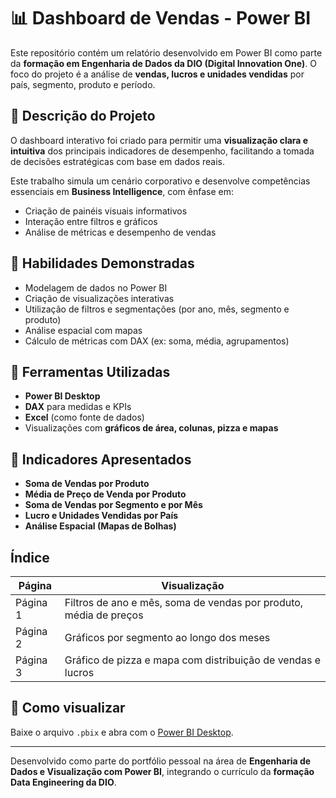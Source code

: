 # 📊 Dashboard de Vendas - Power BI

Este repositório contém um relatório desenvolvido em Power BI como parte da **formação em Engenharia de Dados da DIO (Digital Innovation One)**. O foco do projeto é a análise de **vendas, lucros e unidades vendidas** por país, segmento, produto e período.

## 🧾 Descrição do Projeto

O dashboard interativo foi criado para permitir uma **visualização clara e intuitiva** dos principais indicadores de desempenho, facilitando a tomada de decisões estratégicas com base em dados reais.

Este trabalho simula um cenário corporativo e desenvolve competências essenciais em **Business Intelligence**, com ênfase em:

- Criação de painéis visuais informativos
- Interação entre filtros e gráficos
- Análise de métricas e desempenho de vendas

## 🧠 Habilidades Demonstradas

- Modelagem de dados no Power BI
- Criação de visualizações interativas
- Utilização de filtros e segmentações (por ano, mês, segmento e produto)
- Análise espacial com mapas
- Cálculo de métricas com DAX (ex: soma, média, agrupamentos)

## 🧰 Ferramentas Utilizadas

- **Power BI Desktop**
- **DAX** para medidas e KPIs
- **Excel** (como fonte de dados)
- Visualizações com **gráficos de área, colunas, pizza e mapas**

## 🎯 Indicadores Apresentados

- **Soma de Vendas por Produto**
- **Média de Preço de Venda por Produto**
- **Soma de Vendas por Segmento e por Mês**
- **Lucro e Unidades Vendidas por País**
- **Análise Espacial (Mapas de Bolhas)**

## Índice

| Página | Visualização |
|--------|--------------|
| Página 1 | Filtros de ano e mês, soma de vendas por produto, média de preços |![image](https://github.com/user-attachments/assets/72b43138-ae0e-4f94-a0ca-4967211e20b7)
| Página 2 | Gráficos por segmento ao longo dos meses |![image](https://github.com/user-attachments/assets/76937740-6b5c-4cf9-a00a-31f2ab1a8511)
| Página 3 | Gráfico de pizza e mapa com distribuição de vendas e lucros |![image](https://github.com/user-attachments/assets/69ad5228-131f-429f-b829-722e9e83b463)

## 📂 Como visualizar

Baixe o arquivo `.pbix` e abra com o [Power BI Desktop](https://powerbi.microsoft.com/pt-br/desktop/).

---

Desenvolvido como parte do portfólio pessoal na área de **Engenharia de Dados e Visualização com Power BI**, integrando o currículo da **formação Data Engineering da DIO**.
